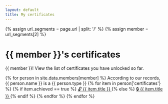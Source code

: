 ```yaml
---
layout: default
title: My certificates
---
```


{% assign url_segments = page.url | split: '/' %}
{% assign member = url_segments[2] %}

# {{ member }}'s certificates

{{ member }}! View the list of certificates you have unlocked so far.

{% for person in site.data.members[member] %}
According to our records, {{ person.name }} is a {{ person.type }}
{% for item in person['certificates'} %}
{% if item.achieved == true %}
<a href="{{ item.link }}">
🔓 {{ item.title }}
</a>
{% else %}
<a class="disabled" aria-disabled="true" href="#">
🔒 {{ item.title }}
</a>
{% endif %}
{% endfor %}
{% endfor %}